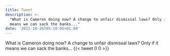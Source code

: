 ```yaml
---
title: Tweet
description: >-
  "What is Cameron doing now? A change to unfair dismissal laws? Only if it
  means we can sack the banks..."
date: '2011-10-26T05:10:05+01:00'
---
```

What is Cameron doing now? A change to unfair dismissal laws? Only if it means we can sack the banks...
      {{< tweet 0 0 >}}
    
